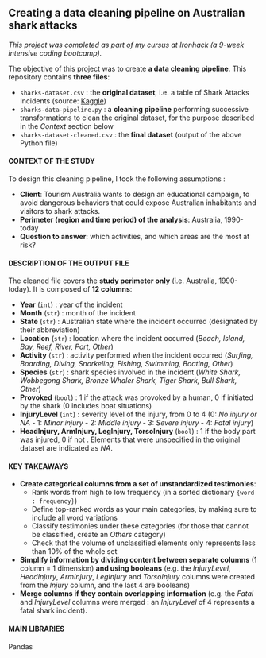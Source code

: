 ## Creating a data cleaning pipeline on Australian shark attacks

*This project was completed as part of my cursus at Ironhack (a 9-week intensive coding bootcamp).*

The objective of this project was to create **a data cleaning pipeline**.
This repository contains **three files**:
 - `sharks-dataset.csv` : the **original dataset**, i.e. a table of Shark Attacks Incidents (source: [Kaggle](https://www.kaggle.com/teajay/global-shark-attacks/version/1)) 
 - `sharks-data-pipeline.py` : a **cleaning pipeline** performing successive transformations to clean the original dataset, for the purpose described in the *Context* section below
 - `sharks-dataset-cleaned.csv` : the **final dataset** (output of the above Python file)
    
#### CONTEXT OF THE STUDY

To design this cleaning pipeline, I took the following assumptions :
- **Client**: Tourism Australia wants to design an educational campaign, to avoid dangerous behaviors that could expose Australian inhabitants and visitors to shark attacks.
- **Perimeter (region and time period) of the analysis**: Australia, 1990-today
- **Question to answer**: which activities, and which areas are the most at risk?
    
#### DESCRIPTION OF THE OUTPUT FILE

The cleaned file covers the **study perimeter only** (i.e. Australia, 1990-today).
It is composed of **12 columns**:
 - **Year** (`int`) : year of the incident
 - **Month** (`str`) : month of the incident
 - **State** (`str`) : Australian state where the incident occurred (designated by their abbreviation)
 - **Location** (`str`) : location where the incident occurred (*Beach, Island, Bay, Reef, River, Port, Other*)
 - **Activity** (`str`) : activity performed when the incident occurred (*Surfing, Boarding, Diving, Snorkeling, Fishing, Swimming, Boating, Other*)
 - **Species** (`str`) : shark species involved in the incident (*White Shark, Wobbegong Shark, Bronze Whaler Shark, Tiger Shark, Bull Shark, Other*)
 - **Provoked** (`bool`) : 1 if the attack was provoked by a human, 0 if initiated by the shark (0 includes boat situations)
 - **InjuryLevel** (`int`) : severity level of the injury, from 0 to 4 (0: *No injury or NA* - 1: *Minor injury* - 2: *Middle injury* - 3: *Severe injury* - 4: *Fatal injury*)
 - **HeadInjury, ArmInjury, LegInjury, TorsoInjury** (`bool`) : 1 if the body part was injured, 0 if not .
 Elements that were unspecified in the original dataset are indicated as *NA*.

#### KEY TAKEAWAYS

- **Create categorical columns from a set of unstandardized testimonies**:
	- Rank words from high to low frequency (in a sorted dictionary `{word : frequency}`)
	- Define top-ranked words as your main categories, by making sure to include all word variations
	- Classify testimonies under these categories (for those that cannot be classified, create an *Others* category)
	- Check that the volume of unclassified elements only represents less than 10% of the whole set
- **Simplify information by dividing content between separate columns** (1 column = 1 dimension) **and using booleans** (e.g. the *InjuryLevel*, *HeadInjury*, *ArmInjury*, *LegInjury* and *TorsoInjury* columns were created from the *Injury* column, and the last 4 are booleans)
- **Merge columns if they contain overlapping information** (e.g. the *Fatal* and *InjuryLevel* columns were merged : an *InjuryLevel* of 4 represents a fatal shark incident).

#### MAIN LIBRARIES

Pandas

